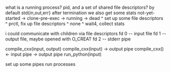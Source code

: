 what is a running process?
pid, and a set of shared file descriptors?
by default std{in,out,err}
after termination we also get some stats
not-yet-started -> clone-pre-exec -> running -> dead
^ set up some file descriptors
                   ^ prctl, fix up file descriptors
                                     ^ none
                                                ^ wait4, collect stats
                                                
i could communicate with children via file descriptors
fd 0 -- input file
fd 1 -- output file, maybe opened with O_CREAT
fd 2 -- stderr pipe

compile_cxx(input, output)
compile_cxx(input) -> output pipe
compile_cxx() <- input pipe -> output pipe
run_python(input)

set up some pipes
run processes


